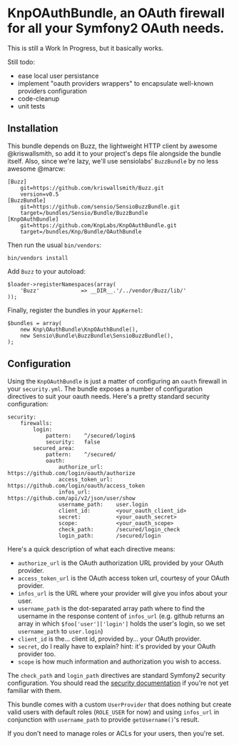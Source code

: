 # KnpOAuthBundle, an OAuth firewall for all your Symfony2 OAuth needs.

This is still a Work In Progress, but it basically works.

Still todo:

* ease local user persistance
* implement "oauth providers wrappers" to encapsulate well-known providers configuration
* code-cleanup
* unit tests

## Installation

This bundle depends on Buzz, the lightweight HTTP client by awesome @kriswallsmith, so add it to your project's deps file alongside the bundle itself. Also, since we're lazy, we'll use sensiolabs' `BuzzBundle` by no less awesome @marcw:

    [Buzz]
        git=https://github.com/kriswallsmith/Buzz.git
        version=v0.5
    [BuzzBundle]
        git=https://github.com/sensio/SensioBuzzBundle.git
        target=/bundles/Sensio/Bundle/BuzzBundle
    [KnpOAuthBundle]
        git=https://github.com/KnpLabs/KnpOAuthBundle.git
        target=/bundles/Knp/Bundle/OAuthBundle

Then run the usual `bin/vendors`:

    bin/vendors install

Add `Buzz` to your autoload:

    $loader->registerNamespaces(array(
        'Buzz'             => __DIR__.'/../vendor/Buzz/lib/'
    ));

Finally, register the bundles in your `AppKernel`:

    $bundles = array(
        new Knp\OAuthBundle\KnpOAuthBundle(),
        new Sensio\Bundle\BuzzBundle\SensioBuzzBundle(),
    );

## Configuration

Using the `KnpOAuthBundle` is just a matter of configuring an `oauth` firewall in your `security.yml`. The bundle exposes a number of configuration directives to suit your oauth needs. Here's a pretty standard security configuration:

    security:
        firewalls:
            login:
                pattern:    ^/secured/login$
                security:   false
            secured_area:
                pattern:    ^/secured/
                oauth:
                    authorize_url:    https://github.com/login/oauth/authorize
                    access_token_url: https://github.com/login/oauth/access_token
                    infos_url:        https://github.com/api/v2/json/user/show
                    username_path:    user.login
                    client_id:        <your_oauth_client_id>
                    secret:           <your_oauth_secret>
                    scope:            <your_oauth_scope>
                    check_path:       /secured/login_check
                    login_path:       /secured/login

Here's a quick description of what each directive means:

* `authorize_url` is the OAuth authorization URL provided by your OAuth provider.
* `access_token_url` is the OAuth access token url, courtesy of your OAuth provider.
* `infos_url` is the URL where your provider will give you infos about your user.
* `username_path` is the dot-separated array path where to find the username in the response content of `infos_url` (e.g. github returns an array in which `$foo['user']['login']` holds the user's login, so we set `username_path` to `user.login`)
* `client_id` is the... client id, provided by... your OAuth provider.
* `secret`, do I really have to explain? hint: it's provided by your OAuth provider too.
* `scope` is how much information and authorization you wish to access.

The `check_path` and `login_path` directives are standard Symfony2 security configuration. You should read the [security documentation](http://symfony.com/doc/current/book/security.html) if you're not yet familiar with them.

This bundle comes with a custom `UserProvider` that does nothing but create valid users with default roles (`ROLE_USER` for now) and using `infos_url` in conjunction with `username_path` to provide `getUsername()`'s result.

If you don't need to manage roles or ACLs for your users, then you're set.